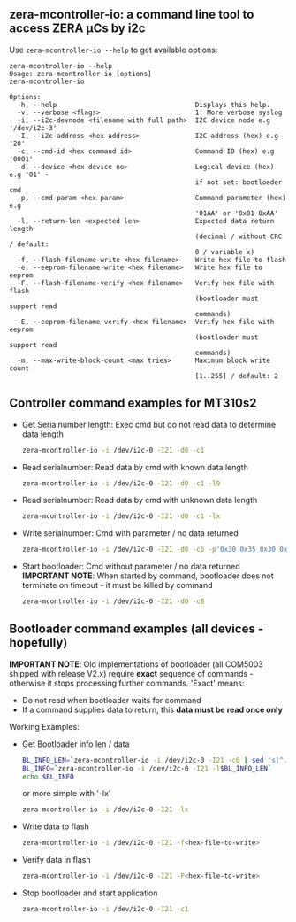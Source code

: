zera-mcontroller-io: a command line tool to access ZERA µCs by i2c
-----------------------------------------------------------------------------------------------

Use `zera-mcontroller-io --help` to get available options:
```
zera-mcontroller-io --help
Usage: zera-mcontroller-io [options]
zera-mcontroller-io

Options:
  -h, --help                                   Displays this help.
  -v, --verbose <flags>                        1: More verbose syslog
  -i, --i2c-devnode <filename with full path>  I2C device node e.g '/dev/i2c-3'
  -I, --i2c-address <hex address>              I2C address (hex) e.g '20'
  -c, --cmd-id <hex command id>                Command ID (hex) e.g '0001'
  -d, --device <hex device no>                 Logical device (hex) e.g '01' -
                                               if not set: bootloader cmd
  -p, --cmd-param <hex param>                  Command parameter (hex) e.g
                                               '01AA' or '0x01 0xAA'
  -l, --return-len <expected len>              Expected data return length
                                               (decimal / without CRC / default:
                                               0 / variable x)
  -f, --flash-filename-write <hex filename>    Write hex file to flash
  -e, --eeprom-filename-write <hex filename>   Write hex file to eeprom
  -F, --flash-filename-verify <hex filename>   Verify hex file with flash
                                               (bootloader must support read
                                               commands)
  -E, --eeprom-filename-verify <hex filename>  Verify hex file with eeprom
                                               (bootloader must support read
                                               commands)
  -m, --max-write-block-count <max tries>      Maximum block write count
                                               [1..255] / default: 2
```


Controller command examples for MT310s2
-------------------------------------------------------------

* Get Serialnumber length: Exec cmd but do not read data to determine data length
  ```sh
  zera-mcontroller-io -i /dev/i2c-0 -I21 -d0 -c1
  ```

* Read serialnumber: Read data by cmd with known data length
  ```sh
  zera-mcontroller-io -i /dev/i2c-0 -I21 -d0 -c1 -l9
  ```

* Read serialnumber: Read data by cmd with unknown data length
  ```sh
  zera-mcontroller-io -i /dev/i2c-0 -I21 -d0 -c1 -lx
  ```

* Write serialnumber: Cmd with parameter / no data returned
  ```sh
  zera-mcontroller-io -i /dev/i2c-0 -I21 -d0 -c6 -p'0x30 0x35 0x30 0x30 0x35 0x39 0x34 0x37 0x39'
  ```

* Start bootloader: Cmd without parameter / no data returned
  __IMPORTANT NOTE__: When started by command, bootloader does not terminate  on timeout - it must be killed by command
  ```sh
  zera-mcontroller-io -i /dev/i2c-0 -I21 -d0 -c8
  ```


Bootloader command examples (all devices - hopefully)
-----------------------------------------------------
  __IMPORTANT NOTE__:
Old implementations of bootloader (all COM5003 shipped with release V2.x) require __exact__ sequence of commands -
otherwise it stops processing further commands. 'Exact' means:
* Do not read when bootloader waits for command
* If a command supplies data to return, this __data must be read once only__

Working Examples:
* Get Bootloader info len / data
  ```sh
  BL_INFO_LEN=`zera-mcontroller-io -i /dev/i2c-0 -I21 -c0 | sed 's|^.*can return data bytes: ||g'`
  BL_INFO=`zera-mcontroller-io -i /dev/i2c-0 -I21 -l$BL_INFO_LEN`
  echo $BL_INFO
  ```
  or more simple with '-lx'
  ```sh
  zera-mcontroller-io -i /dev/i2c-0 -I21 -lx
  ```

* Write data to flash
  ```sh
  zera-mcontroller-io -i /dev/i2c-0 -I21 -f<hex-file-to-write>
  ```

* Verify data in flash
  ```sh
  zera-mcontroller-io -i /dev/i2c-0 -I21 -F<hex-file-to-write>
  ```

* Stop bootloader and start application
  ```sh
  zera-mcontroller-io -i /dev/i2c-0 -I21 -c1
  ```
